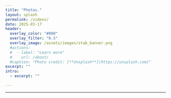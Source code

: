 ```yaml
---
title: "Photos."
layout: splash
permalink: /videos/
date: 2025-03-17
header:
  overlay_color: "#000"
  overlay_filter: "0.5"
  overlay_image: /assets/images/stab_banner.png
  #actions:
  #  - label: "Learn more"
  #    url: /about/
  #caption: "Photo credit: [**Unsplash**](https://unsplash.com)"
excerpt: ""
intro:
  - excerpt: ""

---
```

---
